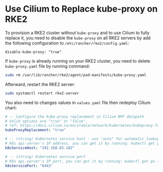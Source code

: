 # Use Cilium to Replace kube-proxy on RKE2

To provision a RKE2 cluster without `kube-proxy` and to use Cilium to fully replace it, you need to disable the `kube-proxy` on all RKE2 servers by add the following configuration to `/etc/rancher/rke2/config.yaml`:

```
disable-kube-proxy: "true"
```

If `kube-proxy` is already running on your RKE2 cluster, you need to delete `kube-proxy.yaml` file by running command:

```bash
sudo rm /var/lib/rancher/rke2/agent/pod-manifests/kube-proxy.yaml
```

Afterward, restart the RKE2 server:

```bash
sudo systemctl restart rke2-server
```

You also need to changes values in `values.yaml` file then redeploy Cilium chart:

```yaml
# -- Configure the kube-proxy replacement in Cilium BPF datapath
# Valid options are "true" or "false".
# ref: https://docs.cilium.io/en/stable/network/kubernetes/kubeproxy-free/
kubeProxyReplacement: "true"

# -- (string) Kubernetes service host - use "auto" for automatic lookup from the cluster-info ConfigMap (kubeadm-based clusters only)
# K8s api-server's IP address, you can get it by running: kubectl get po <API_SERVER_NAME> -n kube-system -o yaml | grep hostIP
k8sServiceHost: "192.168.65.102"

# -- (string) Kubernetes service port
# K8s api-server's IP port, you can get it by running: kubectl get po <API_SERVER_NAME> -n kube-system -o yaml | grep port (default 6443 by kubeadm)
k8sServicePort: "6443"
```